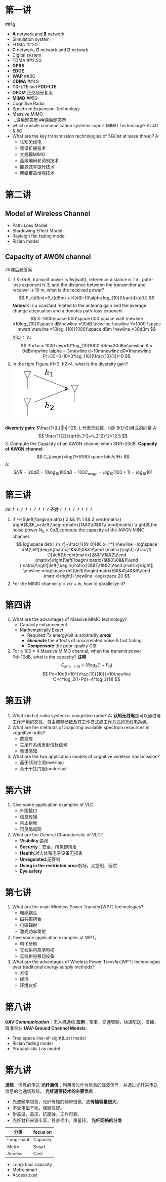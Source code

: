 # 第一讲
##1g
+ **A** network and **B** network
+ Simulation system
+ FDMA
##2G
+ **C** network, **G** network and **D** network
+ Digital system
+ TDMA
##2.5G
+ **GPRS**
+ **EDGE**
+ **WAP**
##3G
+ **CDMA**
##4G
+ **TD-LTE** and **FDD-LTE**
+ **OFDM** 正交频分复用
+ **MIMO**
##5G
+ Cognitive Radio
+ Spectrum Expansion Technology
+ Massive MIMO
+ ...课后题答案
##课后题答案
+ which mobile communication systems suport MIMO Technology?
  A: 4G & 5G
+ What are the key transmission technologies of 5G(list at lease three)?
  A:
    + 认知无线电
    + 频谱扩展技术
    + 大规模MIMO
    + 高级编码和调制技术
    + 能源效率提升技术
    + 网络覆盖增强技术
# 第二讲
## Model of Wireless Channel
  + Path-Loss Model
  + Shadowing Effect Model
  + Rayleigh flat fading model
  + Rician model
## Capacity of AWGN channel

##课后题答案
1. If K=0dB, transmit power is 1w(watt), reference distance is 1 m, path-loss exponent is 3, and the distance between the transimitter and receiver is 10 m, what is the received power?
    $$
    P_r(dBm)=P_t(dBm) + K(dB)-10\alpha log_{10}(\frac{d}{d0})
    $$
    **Notes**:K is a constant related to the antenna gain and the average change attenuation and a donates path-loss exponent
    $$
    X=1000\space 000\space 000 \space watt \newline
    =10log_{10}X\space dB\newline
    =90dB
    \newline
    \newline
    Y=1000 \space mwatt
    \newline
    =10log_{10}{1000}\space dBm
    \newline
    =30dBm
    $$
所以：
    A:
    $$
        Pt=1w = 1000 mw=10*log_{10}1000 dBm=30dBm\newline
        K = 0dB\newline
        \alpha = 3\newline
        d=10m\newline
        d0=1m\newline
        Pr=30+0-10*3*log_{10}(\frac{10}{1})=0
    $$
2. In the right Figure,h1=3, h2=4, what is the diversity gain?
   ![](./pics/c2q2_1.png)

**diversity gain**: $\frac{1}{L}||h||^2$,  L 代表天线数，h是 (h1,h2)组成的向量
A:
$$
    \frac{1}{2}\sqrt{h_1^2+h_2^2}^2=12.5
$$
3. Compute the Capacity of an AWGN channel when SNR=20dB.
**Capacity of AWGN channel**:
$$
C_{awgn}=log(1+SNR)\space bits/s/Hz
$$
A:
$$
SNR=20dB=10log_{10}100dB=100
C_{awgn}=log_{10}(100+1)=log_{10}101
$$
# 第三讲

##***！！！！！！！！！不会！！！！！！！！***
1. If H=$\left[\begin{matrix} 2 && 1\\ 1 && 2 \end{matrix} \right]$,$K_x=\left[\begin{matrix}1&&0\\0&&1\\ \end{matrix} \right]$,the noise power $N_0=0dB$,compute the capacity of the AWGN MINO channel.
$$
log\space det(I_{n_r}+\frac{1}{N_0}HK_xH^*)
\newline
=log\space det(\left[\begin{matrix}1&&0\\0&&1\\\end {matrix}\right]+\frac{1}{1}\left[\begin{matrix}2&&1\\1&&2\\\end {matrix}\right]\left[\begin{matrix}1&&0\\0&&1\\\end {matrix}\right]\left[\begin{matrix}2&&1\\1&&2\\\end {matrix}\right])
\newline
=log\space det(\left[\begin{matrix}6&&4\\4&&6\\\end {matrix}\right])
\newline
=log\space 20
$$
2. For the MIMO channel $y=Hx+w$, how to parallelize it?
# 第四讲
1. What are the advantages of Massive MIMO technology?
   + Capacity enhancement
   + Mathematically Exact
     + Required Tx energy/bit is arbitrarily ***small***
     + ***Eliminate*** the effects of uncorrelated noise & fast fading
     + ***Compensate*** the poor-quality CSI
2. For a 100 × 4 Massive MIMO channel, when the transmit power Pd=10dB, what is the capacity?
**注释**
$$
C_{M>>N}=Nlog_2({1+P_d})
$$
$$
Pd=10dB=10^{\frac{10}{10}}=10\newline
C=4*log_2(1+Pd)=4*log_2(11)
$$
# 第五讲
1. What kind of radio system is congnitive radio?
   A:
   **认知无线电**是可以通过与工作环境的交互，自主调整参数及其工作模式或工作方式的无线电系统。
2. What are the methods of acquiring available spectrum resources in cognitive radio?
   + 数据库
   + 主用户系统发射信标信号
   + 频谱感知
3. What are the two application models of cognitive wireless transmission?
   + 基于频谱空洞(overlay)
   + 基于干扰门限(underlay)

# 第六讲
1. Give some application examples of VLC.
   + 外围接口
   + 信息传播
   + 禁止射频
   + 可见局域网
2. What are the General Characteristic of VLC?
   + **Visibility**:美观
   + **Security**：安全，所见即所发
   + **Health**:对人体和电子设备无损害
   + **Unregulated**:无管制
   + **Using in the restricted area**:机场，太空船，医院
   + **Eye safety**
# 第七讲
1. What are the main Wireless Power Transfer(WPT) technologies?
   + 电感耦合
   + 磁共振耦合
   + 电磁辐射
   + 激光功率发射
2. Give some application examples of WPT。
   + 电子牙刷
   + 无线供电高清电视
   + 无线供电移动设备
3. What are the advantages of Wireless Power Transfer(WPT) technologies over traditional energy supply methods?
   + 方便
   + 经济
   + 环境友好
# 第八讲
***UAV Communication***：无人机通信
**应用**：军事，交通管制，快递配送，直播，精准农业
**UAV-Ground Channel Models**:
   + Free space line-of-sight(Los) model
   + Rician fading model
   + Probabilistic Los model
# 第九讲
**通信**：信息的传送
**光纤通信**：利用激光作为信息的载波信号，并通过光纤来传送信息的他通信系统。
**光纤通信技术的主要优点**：
   + 光波频率很高，光纤传输的频带很宽，故**传输容量很大**。
   + 不受电磁干扰，保密性好。
   + 耐高温，高压，抗腐蚀，工作可靠。
   + 光纤材料来源丰富，且直径小，重量轻。
**光纤网络的分类**

|分类|focus on|
|------|-------|
|Long-haul|Capacity|
|Metro|Smart|
|Access|Cost|
   + Long-haul:capacity
   + Metro:smart
   + Access:cost